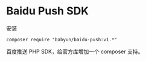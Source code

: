 # Baidu Push SDK 

安装

```
composer require "babyun/baidu-push:v1.*"
```

百度推送 PHP SDK，给官方库增加一个 composer 支持。